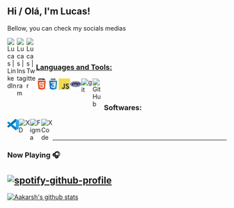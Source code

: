 ## Hi / Olá, I'm Lucas! 
Bellow, you can check my socials medias

<a href="https://www.linkedin.com/in/lucasgabrielhonorio" target="_blank"><img align="left" alt="Lucas | LinkedIn" width="22px" src="https://cdn2.iconfinder.com/data/icons/social-media-applications/64/social_media_applications_14-linkedin-256.png" />
  
<a href="https://www.instagram.com/lucasgbhonorio" target="_blank"><img align="left" alt="Lucas | Instagram" width="22px" src="https://cdn4.iconfinder.com/data/icons/logos-brands-7/512/instagram_icon-instagram_buttoninstegram-256.png" />
  
<a href="https://mobile.twitter.com/Lucasgbrielll" target="_blank"><img align="left" alt="Lucas | Twitter" width="22px" src="https://cdn1.iconfinder.com/data/icons/logotypes/32/square-twitter-256.png" />

<br />
<br />

### Languages and Tools:


<a href="https://www.w3.org/html/" target="_blank"><img align="left" alt="HTML5" width="26px" src="https://raw.githubusercontent.com/github/explore/80688e429a7d4ef2fca1e82350fe8e3517d3494d/topics/html/html.png" /></a>
<a href="https://www.w3schools.com/css/" target="_blank"><img align="left" alt="CSS3" width="26px" src="https://raw.githubusercontent.com/github/explore/80688e429a7d4ef2fca1e82350fe8e3517d3494d/topics/css/css.png" /></a>
<a href="#" target="_blank"> <img align="left" alt="JS" width="26px" src="https://raw.githubusercontent.com/github/explore/80688e429a7d4ef2fca1e82350fe8e3517d3494d/topics/javascript/javascript.png"/> </a>
<a href="https://www.php.net" target="_blank"> <img align="left" alt="PHP" width="26px" src="https://raw.githubusercontent.com/github/explore/80688e429a7d4ef2fca1e82350fe8e3517d3494d/topics/php/php.png"/> </a>
<a href="https://git-scm.com/" target="_blank"> <img align="left" alt="git" width="26px" src="https://www.vectorlogo.zone/logos/git-scm/git-scm-icon.svg"/> </a>
<img align="left" alt="GitHub" width="26px" src="https://cdn1.iconfinder.com/data/icons/picons-social/57/github_rounded-256.png" />
<br />
<br />
### Softwares:

<img align="left" alt="Visual Studio Code" width="26px" src="https://raw.githubusercontent.com/github/explore/80688e429a7d4ef2fca1e82350fe8e3517d3494d/topics/visual-studio-code/visual-studio-code.png" />

<a href="https://www.adobe.com/products/xd.html" target="_blank"> <img align="left" alt="XD" width="26px" src="https://cdn4.iconfinder.com/data/icons/logos-and-brands/512/3_Xd_Adobe_logo_logos-256.png"/> </a> 

<a href="https://www.figma.com" target="_blank"> <img align="left" alt="Figma" width="26px" src="https://cdn4.iconfinder.com/data/icons/logos-brands-in-colors/3000/figma-logo-256.png"/> </a> 

<a href="https://www.apple.com" target="_blank"> <img align="left" alt="XCode" width="26px" src="https://cdn3.iconfinder.com/data/icons/macosxstyle/macosxstyle_png/128/Xcode.png"/> </a>

<br />
<br />

---



### Now Playing 🎧

[![spotify-github-profile](https://spotify-github-profile.vercel.app/api/view?uid=22aszsv7wrokknlfyjmuu6zji&cover_image=true&theme=novatorem&bar_color=53b14f&bar_color_cover=false)](https://github.com/kittinan/spotify-github-profile)
<br/>
---

[![Aakarsh's github stats](https://github-readme-stats.vercel.app/api?username=lucasgbriell&include_all_commits=true&count_private=true&show_icons=true&line_height=20&title_color=FFFFFF&icon_color=FFFFFF&text_color=FFFFFF&bg_color=0D1117)](https://github.com/anuraghazra/github-readme-stats)
